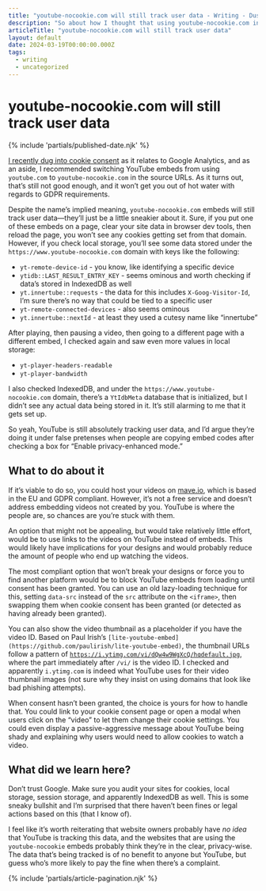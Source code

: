 ```yaml
---
title: "youtube-nocookie.com will still track user data - Writing - Dustin Whisman"
description: "So about how I thought that using youtube-nocookie.com instead of youtube.com in embeds would keep YouTube from tracking user data... Yeah, I was wrong about that."
articleTitle: "youtube-nocookie.com will still track user data"
layout: default
date: 2024-03-19T00:00:00.000Z
tags:
  - writing
  - uncategorized
---
```


# youtube-nocookie.com will still track user data

{% include 'partials/published-date.njk' %}

[I recently dug into cookie consent](/writing/how-to-use-google-analytics-without-breaking-the-law/) as it relates to Google Analytics, and as an aside, I recommended switching YouTube embeds from using `youtube.com` to `youtube-nocookie.com` in the source URLs. As it turns out, that’s still not good enough, and it won’t get you out of hot water with regards to GDPR requirements.

Despite the name’s implied meaning, `youtube-nocookie.com` embeds will still track user data—they’ll just be a little sneakier about it. Sure, if you put one of these embeds on a page, clear your site data in browser dev tools, then reload the page, you won’t see any cookies getting set from that domain. However, if you check local storage, you’ll see some data stored under the `https://www.youtube-nocookie.com` domain with keys like the following:

- `yt-remote-device-id` - you know, like identifying a specific device
- `ytidb::LAST_RESULT_ENTRY_KEY` - seems ominous and worth checking if data’s stored in IndexedDB as well
- `yt.innertube::requests` - the data for this includes `X-Goog-Visitor-Id`, I’m sure there’s no way that could be tied to a specific user
- `yt-remote-connected-devices` - also seems ominous
- `yt.innertube::nextId` - at least they used a cutesy name like “innertube”

After playing, then pausing a video, then going to a different page with a different embed, I checked again and saw even more values in local storage:

- `yt-player-headers-readable`
- `yt-player-bandwidth`

I also checked IndexedDB, and under the `https://www.youtube-nocookie.com` domain, there’s a `YtIdbMeta` database that is initialized, but I didn’t see any actual data being stored in it. It’s still alarming to me that it gets set up.

So yeah, YouTube is still absolutely tracking user data, and I’d argue they’re doing it under false pretenses when people are copying embed codes after checking a box for “Enable privacy-enhanced mode.”

## What to do about it

If it’s viable to do so, you could host your videos on [mave.io](https://mave.io/), which is based in the EU and GDPR compliant. However, it’s not a free service and doesn’t address embedding videos not created by you. YouTube is where the people are, so chances are you’re stuck with them.

An option that might not be appealing, but would take relatively little effort, would be to use links to the videos on YouTube instead of embeds. This would likely have implications for your designs and would probably reduce the amount of people who end up watching the videos.

The most compliant option that won’t break your designs or force you to find another platform would be to block YouTube embeds from loading until consent has been granted. You can use an old lazy-loading technique for this, setting `data-src` instead of the `src` attribute on the `<iframe>`, then swapping them when cookie consent has been granted (or detected as having already been granted).

You can also show the video thumbnail as a placeholder if you have the video ID. Based on Paul Irish’s `[lite-youtube-embed](https://github.com/paulirish/lite-youtube-embed)`, the thumbnail URLs follow a pattern of [`https://i.ytimg.com/vi/dQw4w9WgXcQ/hqdefault.jpg`](https://i.ytimg.com/vi/dQw4w9WgXcQ/hqdefault.jpg), where the part immediately after `/vi/` is the video ID. I checked and apparently `i.ytimg.com` is indeed what YouTube uses for their video thumbnail images (not sure why they insist on using domains that look like bad phishing attempts).

When consent hasn’t been granted, the choice is yours for how to handle that. You could link to your cookie consent page or open a modal when users click on the “video” to let them change their cookie settings. You could even display a passive-aggressive message about YouTube being shady and explaining why users would need to allow cookies to watch a video.

## What did we learn here?

Don’t trust Google. Make sure you audit your sites for cookies, local storage, session storage, and apparently IndexedDB as well. This is some sneaky bullshit and I’m surprised that there haven’t been fines or legal actions based on this (that I know of).

I feel like it’s worth reiterating that website owners probably have *no idea* that YouTube is tracking this data, and the websites that are using the `youtube-nocookie` embeds probably think they’re in the clear, privacy-wise. The data that’s being tracked is of no benefit to anyone but YouTube, but guess who’s more likely to pay the fine when there’s a complaint.

{% include 'partials/article-pagination.njk' %}
